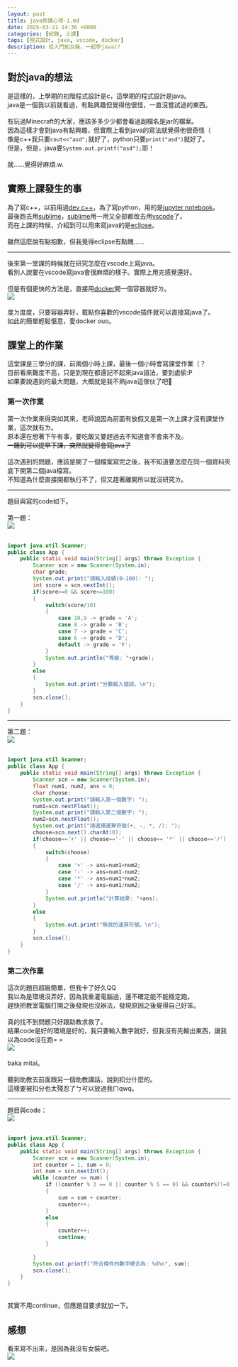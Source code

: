 ```yaml
---
layout: post
title: java修課心得-1.md
date: 2025-03-21 14:36 +0800
categories: [紀錄, 上課]
tags: [程式設計, java, vscode, docker]
description: 從入門到女裝，一起學java(?
---
```

## 對於java的想法
是這樣的，上學期的初階程式設計是c，這學期的程式設計是java。<br>
java是一個我以前就看過，有點興趣但覺得他很怪，一直沒嘗試過的東西。<br>
<br>
有玩過Minecraft的大家，應該多多少少都會看過副檔名是jar的檔案。<br>
因為這樣才會對java有點興趣，但實際上看到java的寫法就覺得他很奇怪（<br>
像是c++我只要`cout<<"asd";`就好了，python只要`print("asd")`就好了。<br>
但是，但是，java要`System.out.printf("asd");`耶！<br>
<br>
就......覺得好麻煩.w.

## 實際上課發生的事
為了寫c++，以前用過[dev c++](https://www.bloodshed.net/)，為了寫python，用的是[jupyter notebook](https://jupyter.org/)。<br>
最後跑去用[sublime](https://www.sublimetext.com/)，[sublime](https://www.sublimetext.com/)用一用又全部都改去用[vscode](https://code.visualstudio.com/)了。<br>
而在上課的時候，介紹到可以用來寫java的是[eclipse](https://www.eclipse.org/)。<br>
<br>
雖然這麼說有點抱歉，但我覺得eclipse有點醜......

---

後來第一堂課的時候就在研究怎麼在vscode上寫java。<br>
看別人說要在vscode寫java會很麻煩的樣子。實際上用完感覺還好。<br>
<br>
但是有個更快的方法是，直接用[docker](https://www.docker.com/)開一個容器就好ㄌ。<br>
![](/assets/img/image/java修課心得-1/容器選項.png)<br>
<br>
度ㄉ度度，只要容器弄好，載點你喜歡的vscode插件就可以直接寫java了。<br>
如此的簡單輕鬆愜意，愛docker ouo。

## 課堂上的作業
這堂課是三學分的課，前兩個小時上課，最後一個小時會寫課堂作業（？<br>
目前看來難度不高，只是到現在都還記不起來java語法，要到處偷:P<br>
如果要說遇到的最大問題，大概就是我不熟java這傢伙了吧🥲

### 第一次作業
第一次作業來得突如其來，老師說因為前面有放假又是第一次上課才沒有課堂作業，這次就有ㄌ。<br>
原本還在想著下午有事，要吃飯又要趕過去不知道會不會來不及。<br>
~~一聽到可以提早下課，突然就變得會寫java了~~<br>
<br>
這次遇到的問題，應該是開了一個檔案寫完之後，我不知道要怎麼在同一個資料夾底下開第二個java檔寫。<br>
不知道為什麼直接開都執行不了，但又趕著離開所以就沒研究ㄌ。

---

題目與寫的code如下。<br>
<br>
第一題：<br>
![](/assets/img/image/java修課心得-1/第一次第一題.png)<br>
<br>
```java
import java.util.Scanner;
public class App {
    public static void main(String[] args) throws Exception {
        Scanner scn = new Scanner(System.in);
        char grade;
        System.out.print("請輸入成績(0-100): ");
        int score = scn.nextInt();
        if(score>=0 && score<=100)
        {
            switch(score/10)
            {
                case 10,9 -> grade = 'A';
                case 8 -> grade = 'B';
                case 7 -> grade = 'C';
                case 6 -> grade = 'D';
                default -> grade = 'F';
            }
            System.out.println("等級: "+grade);
        }
        else
        {
            System.out.print("分數輸入錯誤。\n");
        }
        scn.close();
    }
}
```

---

第二題：<br>
![](/assets/img/image/java修課心得-1/第一次第二題.png)<br>
<br>
```java
import java.util.Scanner;
public class App {
    public static void main(String[] args) throws Exception {
        Scanner scn = new Scanner(System.in);
        float num1, num2, ans = 0;
        char choose;
        System.out.print("請輸入第一個數字: ");
        num1=scn.nextFloat();
        System.out.print("請輸入第二個數字: ");
        num2=scn.nextFloat();
        System.out.print("請選擇運算符號(+, -, *, /): ");
        choose=scn.next().charAt(0);
        if(choose=='+' || choose=='-' || choose== '*' || choose=='/')
        {
            switch(choose)
            {
                case '+' -> ans=num1+num2;
                case '-' -> ans=num1-num2;
                case '*' -> ans=num1*num2;
                case '/' -> ans=num1/num2;
            }
            System.out.println("計算結果: "+ans);
        }
        else
        {
            System.out.print("無效的運算符號。\n");
        }
        scn.close();
    }
}
```

### 第二次作業
這次的題目超級簡單，但我卡了好久QQ<br>
我以為是環境沒弄好，因為我重灌電腦過，還不確定能不能穩定跑。<br>
趕快把教室電腦打開之後發現也沒辦法，發現原因之後覺得自己好笨。<br>
<br>
真的找不到問題只好跟助教求救了。<br>
結果code是好的環境是好的，我只要輸入數字就好，但我沒有先輸出東西，讓我以為code沒在跑= =<br>
![](/assets/img/image/java修課心得-1/第二次第一題vscode畫面.png)<br>
<br>
baka mitai。<br>
<br>
聽到助教去前面跟另一個助教講話，說到扣分什麼的。<br>
這樣要被扣分也太殘忍了ㄅ可以放過我ㄇqwq。

---

題目與code：<br>
![](/assets/img/image/java修課心得-1/第二次第一題.png)<br>
<br>
```java
import java.util.Scanner;
public class App {
    public static void main(String[] args) throws Exception {
        Scanner scn = new Scanner(System.in);
        int counter = 1, sum = 0;
        int num = scn.nextInt();
        while (counter <= num) {
            if ((counter % 3 == 0 || counter % 5 == 0) && counter%7!=0)
            {
                sum = sum + counter;
                counter++; 
            }
            else
            {
                counter++;
                continue;
            }
            
        }
        System.out.printf("符合條件的數字總合為: %d%n", sum);
        scn.close();
    }
}
```
<br>
其實不用continue，但應題目要求就加一下。

## 感想
看來寫不出來，是因為我沒有女裝吧。<br>
![](/assets/img/image/other_pic/從java到女裝.jpg)